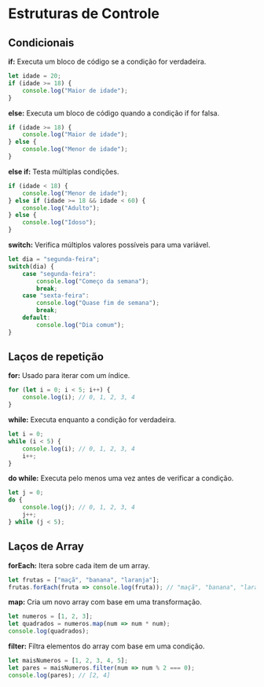 # Estruturas de Controle

## Condicionais

**if:** Executa um bloco de código se a condição for verdadeira.
```javascript
let idade = 20;
if (idade >= 18) {
    console.log("Maior de idade");
}
```

**else:** Executa um bloco de código quando a condição if for falsa.
```javascript
if (idade >= 18) {
    console.log("Maior de idade");
} else {
    console.log("Menor de idade");
}
```

**else if:** Testa múltiplas condições.
```javascript
if (idade < 18) {
    console.log("Menor de idade");
} else if (idade >= 18 && idade < 60) {
    console.log("Adulto");
} else {
    console.log("Idoso");
}
```

**switch:** Verifica múltiplos valores possíveis para uma variável.
```javascript
let dia = "segunda-feira";
switch(dia) {
    case "segunda-feira":
        console.log("Começo da semana");
        break;
    case "sexta-feira":
        console.log("Quase fim de semana");
        break;
    default:
        console.log("Dia comum");
}
```

## Laços de repetição

**for:** Usado para iterar com um índice.
```javascript
for (let i = 0; i < 5; i++) {
    console.log(i); // 0, 1, 2, 3, 4
}
```

**while:** Executa enquanto a condição for verdadeira.
```javascript
let i = 0;
while (i < 5) {
    console.log(i); // 0, 1, 2, 3, 4
    i++;
}
```

**do while:** Executa pelo menos uma vez antes de verificar a condição.
```javascript
let j = 0;
do {
    console.log(j); // 0, 1, 2, 3, 4
    j++;
} while (j < 5);
```

## Laços de Array

**forEach:** Itera sobre cada item de um array.
```javascript
let frutas = ["maçã", "banana", "laranja"];
frutas.forEach(fruta => console.log(fruta)); // "maçã", "banana", "laranja"
```

**map:** Cria um novo array com base em uma transformação.
```javascript
let numeros = [1, 2, 3];
let quadrados = numeros.map(num => num * num);
console.log(quadrados);
```

**filter:** Filtra elementos do array com base em uma condição.
```javascript
let maisNumeros = [1, 2, 3, 4, 5];
let pares = maisNumeros.filter(num => num % 2 === 0);
console.log(pares); // [2, 4]
```

